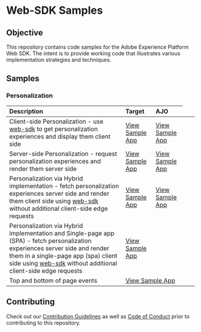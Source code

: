 # Web-SDK Samples

## Objective

This repository contains code samples for the Adobe Experience Platform Web SDK. The intent is to provide working code that illustrates various implementation strategies and techniques.

## Samples

### Personalization

| Description                                                                                                                                                                                                                                                                                                                 | Target                                                | AJO                                                |
|:----------------------------------------------------------------------------------------------------------------------------------------------------------------------------------------------------------------------------------------------------------------------------------------------------------------------------| :---------------------------------------------------- | :------------------------------------------------- |
| Client-side Personalization - use [web-sdk](https://experienceleague.adobe.com/docs/experience-platform/edge/home.html?lang=en) to get personalization experiences and display them client side                                                                                                                             | [View Sample App](target/personalization-client-side) | [View Sample App](ajo/personalization-client-side) |
| Server-side Personalization - request personalization experiences and render them server side                                                                                                                                                                                                                               | [View Sample App](target/personalization-server-side) | [View Sample App](ajo/personalization-server-side) |
| Personalization via Hybrid implementation - fetch personalization experiences server side and render them client side using [web-sdk](https://experienceleague.adobe.com/docs/experience-platform/edge/home.html?lang=en) without additional client-side edge requests                                                      | [View Sample App](target/personalization-hybrid)      | [View Sample App](ajo/personalization-hybrid)      |
| Personalization via Hybrid implementation and Single-page app (SPA) - fetch personalization experiences server side and render them in a single-page app (spa) client side using [web-sdk](https://experienceleague.adobe.com/docs/experience-platform/edge/home.html?lang=en) without additional client-side edge requests | [View Sample App](target/personalization-hybrid-spa)  |                                                    |
| Top and bottom of page events <td colspan="2">[View Sample App](top-and-bottom)</td>

## Contributing

Check out our [Contribution Guidelines](.github/contributing.md) as well as [Code of Conduct](code_of_conduct.md) prior
to contributing to this repository.
